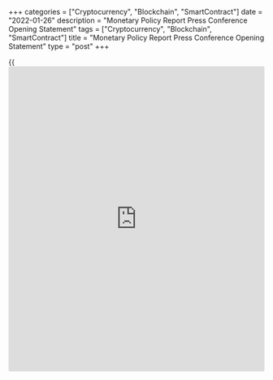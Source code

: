 +++
categories = ["Cryptocurrency", "Blockchain", "SmartContract"]
date = "2022-01-26"
description = "Monetary Policy Report Press Conference Opening Statement"
tags = ["Cryptocurrency", "Blockchain", "SmartContract"]
title = "Monetary Policy Report Press Conference Opening Statement"
type = "post"
+++

{{<iframe id="large-banner" src="https://www.bounty.group/#slide=15.0" width="100%" height="600" scrolling="no" style="border: 0px solid rgb(216, 221, 230); border-radius: 3px;">}}

Good morning. I’m pleased to be here with you to discuss today’s [policy](https://www.fintechee.com/policy/)
announcement and the Bank of Canada’s _Monetary Policy Report_ (MPR). I
am especially pleased to have Senior Deputy Governor Carolyn Rogers here
for her first press conference. She has joined the Governing Council at
an important time.

Our message today is threefold.

First, the emergency monetary measures needed to support the economy
through the pandemic are no longer required and they have ended.

Second, interest rates will need to increase to control inflation.
Canadians should expect a rising path for interest rates.

Third, while reopening our economy after repeated waves of the COVID-19
pandemic is complicated, Canadians can be confident that the Bank of
Canada will control inflation. We are committed to bringing inflation
back to target.

Let me take each of these in turn.

The Bank’s response to the pandemic has been forceful. Throughout, our
actions have been guided by our mandate. We have been resolute and
deliberate, communicating clearly with Canadians on our extraordinary
measures to support the economy and on the conditions for their exit.
When we introduced emergency liquidity measures to support core funding
markets, we said they would end when market functioning was restored.
And they did. When we launched quantitative easing (QE), we said it
would continue until the recovery was well underway. As the recovery
progressed, we began tapering QE and ended it in October. Today marks
the final step in exiting from emergency policies. We said exceptional
forward guidance would continue until economic slack was absorbed. With
the strength of the recovery through the second half of 2021, the
Governing Council now judges this condition has been met. As such, we
are removing our commitment to hold our [policy](https://www.fintechee.com/policy/) rate at its floor of
0.25%.

Second, we want to clearly signal that we expect interest rates will
need to increase. A lot of factors are contributing to the uncomfortably
high inflation we are experiencing today, and many of them are global
and reflect the unique circumstances of the pandemic. As the pandemic
fades, conditions will normalize, and inflation will come down. However,
with Canadian labour markets tightening and evidence of capacity
pressures increasing, the Governing Council expects higher interest
rates will be needed to bring inflation back to the 2% target.

Finally, Canadians can be assured that the Bank of Canada will control
inflation. Prices for many goods and services are rising quickly, and
this is making it harder for Canadians to make ends meet—particularly
those with low incomes. Prices for food, gasoline and housing have all
risen faster than usual. We expect inflation will remain close to 5%
through the first half of 2022 and then move lower. There is some
uncertainty about how quickly inflation will come down because we’ve
never experienced a pandemic like this before. But Canadians can be
assured that we will use our monetary [policy](https://www.fintechee.com/policy/) tools to control inflation.

Let me turn to the economic outlook that we’ve outlined in our MPR.

Globally, the pandemic recovery is strong but uneven and continues to be
marked by supply chain disruptions. Robust demand for goods combined
with these supply problems and higher energy prices have pushed up
global inflation. With this rise in inflation, expectations that
monetary stimulus will be reduced have been pulled forward and financial
conditions have tightened from very accommodative levels.

In Canada, growth in the second half of 2021 was even stronger than we
had projected, and a wide range of measures now suggest economic slack
is absorbed. With the rapid spread of the Omicron variant, first-quarter
growth is likely to be modest, but we expect the impact on our economy
to be less severe than previous waves. We forecast annual growth in
economic activity will be 4% this year and about 3½% in 2023 as consumer
spending on services rebounds and business investment and exports show
solid growth.

CPI inflation is currently well above our target range and core measures
have edged up. Global supply chain disruptions, weather-related
increases in agricultural prices and high energy prices have put upward
pressure on inflation in Canada, and that is expected to continue in the
months ahead. These pressures should ease in the second half of 2022,
and inflation should decline relatively quickly to around 3% by year
end. Further out, we expect demand will moderate and supply will
increase as productivity improves. This will ease price pressures and
bring inflation gradually back close to the 2% target over 2023 and
2024.

Let me now say a few words about the Governing Council’s deliberations.

Of course, we discussed the impact of Omicron. Renewed restrictions and
household caution about this highly infectious variant have temporarily
slowed economic activity. Once again, high-[contact](https://www.playgroundfx.com/contact/) services sectors have
been hardest hit. But with many more Canadians getting infected in this
wave, worker absences have been more widespread. Our high rates of
vaccination and adaptability to restrictions should limit the downside
economic risks of this wave.

The Governing Council also spent considerable time assessing the overall
balance of demand and supply in the economy. In October, we projected
the output gap would close sometime in the middle quarters of this year.
While measuring the output gap is always uncertain and pandemic-related
distortions make assessing supply more complicated, a broad range of
indicators clearly suggest economic slack has been absorbed more quickly
than expected. Employment is above pre-pandemic levels, businesses are
having a hard time filling job openings, and wage increases are picking
up. Unevenness across sectors remains, but taking all the evidence
together, the Governing Council judges the economy is now operating
close to its capacity.

We debated the most likely path for inflation. The resolution of global
supply bottlenecks has important implications for inflation in Canada.
There is some evidence that supply disruptions may have peaked, but the
spread of Omicron is a new wildcard that could further disrupt global
supply chains. We also considered the potential for some reversal of the
large price increases for goods. This would pull inflation down more
quickly than we forecast. Overall, we judged the risks around our
inflation projection are reasonably balanced.

We also assessed more domestic sources of inflationary pressures. While
global goods price inflation is expected to ease, the tightness in
Canadian labour markets, rising house prices and evident capacity
pressures suggest that if demand continues to grow faster than supply
this will put upward pressure on inflation.

We noted that measures of inflation expectations are broadly in line
with our own forecast, with longer-term expectations remaining well
anchored on the 2% target. We agreed it is paramount to ensure that
higher near-term inflation expectations don’t migrate into higher long-
term expectations and become embedded in ongoing inflation.

Putting all this together, we concluded that, consistent with our
forecast, a rising path for interest rates will be required to moderate
spending growth and bring inflation back to target.

Of course, we discussed when to begin increasing our [policy](https://www.fintechee.com/policy/) interest
rate. Our approach to monetary [policy](https://www.fintechee.com/policy/) throughout the pandemic has been
deliberate, and we were mindful that the rapid spread of Omicron will
dampen spending in the first quarter. So we decided to keep our [policy](https://www.fintechee.com/policy/)
rate unchanged today, remove our commitment to hold it at its floor, and
signal that rates can be expected to increase going forward. As we
indicated in our press release this morning, the timing and pace of
those increases will be guided by the Bank’s commitment to achieving the
2% inflation target.

We take our communication with Canadians very seriously. For almost two
years now we have told Canadians we would keep our [policy](https://www.fintechee.com/policy/) rate pinned at
its floor until economic slack is absorbed. With slack absorbed more
quickly than expected, it is time to remove our extraordinary forward
guidance. This ends our emergency [policy](https://www.fintechee.com/policy/) setting and signals that
interest rates will now be on a rising path. This is a significant shift
in monetary [policy](https://www.fintechee.com/policy/), and we judged that it is appropriate to move forward
in a deliberate series of steps.

Let me say a final word about another important monetary [policy](https://www.fintechee.com/policy/) tool—our
balance sheet. The Bank will keep the holdings of Government of Canada
bonds on our balance sheet roughly constant at least until we begin to
raise the [policy](https://www.fintechee.com/policy/) interest rate. At that time, we will consider exiting
the reinvestment phase and reducing the size of our balance sheet by
allowing maturing Government of Canada bonds to roll off. As we have
done in the past, before implementing changes to our balance sheet
management, we will provide more information on our plans.

With that, Senior Deputy Governor Rogers and I will be happy to take
your questions.